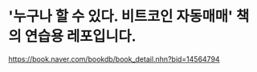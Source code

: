 # '누구나 할 수 있다. 비트코인 자동매매' 책의 연습용 레포입니다. 

https://book.naver.com/bookdb/book_detail.nhn?bid=14564794




